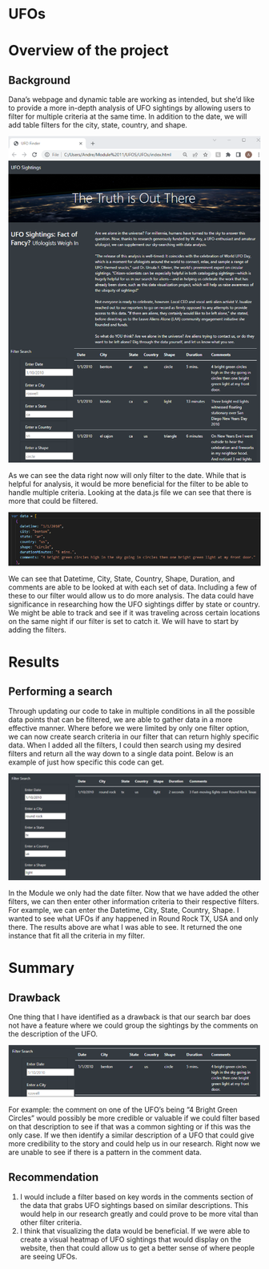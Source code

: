 # UFOs

# Overview of the project
## Background
Dana’s webpage and dynamic table are working as intended, but she’d like to provide a more in-depth analysis of UFO sightings by allowing users to filter for multiple criteria at the same time. In addition to the date, we will add table filters for the city, state, country, and shape.

![](https://github.com/Andrew-E-Walters/UFOs/blob/main/images/Completed%20Module%20Challenge.png)

As we can see the data right now will only filter to the date. While that is helpful for analysis, it would be more beneficial for the filter to be able to handle multiple criteria. Looking at the data.js file we can see that there is more that could be filtered. 

![Data](https://github.com/Andrew-E-Walters/UFOs/blob/main/images/Exaple%20of%20Data.png)

We can see that Datetime, City, State, Country, Shape, Duration, and comments are able to be looked at with each set of data. Including a few of these to our filter would allow us to do more analysis. The data could have significance in researching how the UFO sightings differ by state or country. We might be able to track and see if it was traveling across certain locations on the same night if our filter is set to catch it. We will have to start by adding the filters. 

# Results
## Performing a search 
Through updating our code to take in multiple conditions in all the possible data points that can be filtered, we are able to gather data in a more effective manner. Where before we were limited by only one filter option, we can now create search criteria in our filter that can return highly specific data. When I added all the filters, I could then search using my desired filters and return all the way down to a single data point. Below is an example of just how specific this code can get. 

![Images of Search step by step](https://github.com/Andrew-E-Walters/UFOs/blob/main/images/One%20Search%20Example.png)

In the Module we only had the date filter. Now that we have added the other filters, we can then enter other information criteria to their respective filters. For example, we can enter the Datetime, City, State, Country, Shape. I wanted to see what UFOs if any happened in Round Rock TX, USA and only there. The results above are what I was able to see. It returned the one instance that fit all the criteria in my filter. 

# Summary
## Drawback 
One thing that I have identified as a drawback is that our search bar does not have a feature where we could group the sightings by the comments on the description of the UFO. 

![Benton Data](https://github.com/Andrew-E-Walters/UFOs/blob/main/images/Benton.png)

For example: the comment on one of the UFO’s being “4 Bright Green Circles” would possibly be more credible or valuable if we could filter based on that description to see if that was a common sighting or if this was the only case. If we then identify a similar description of a UFO that could give more credibility to the story and could help us in our research. Right now we are unable to see if there is a pattern in the comment data.

## Recommendation
1.	I would include a filter based on key words in the comments section of the data that grabs UFO sightings based on similar descriptions. This would help in our research greatly and could prove to be more vital than other filter criteria. 
2.	I think that visualizing the data would be beneficial. If we were able to create a visual heatmap of UFO sightings that would display on the website, then that could allow us to get a better sense of where people are seeing UFOs. 
